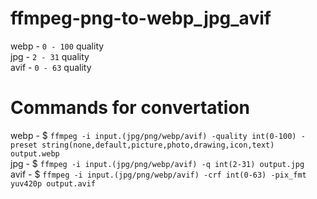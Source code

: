 # ffmpeg-png-to-webp_jpg_avif

webp -  ``` 0 - 100 ``` quality <br>
jpg - ``` 2 - 31 ``` quality <br>
avif - ``` 0 - 63 ``` quality <br>
# Commands for convertation
webp - $ ``` ffmpeg -i input.(jpg/png/webp/avif) -quality int(0-100) -preset string(none,default,picture,photo,drawing,icon,text) output.webp ``` <br>
jpg - $ ``` ffmpeg -i input.(jpg/png/webp/avif) -q int(2-31) output.jpg ``` <br>
avif - $ ``` ffmpeg -i input.(jpg/png/webp/avif) -crf int(0-63) -pix_fmt yuv420p output.avif ``` <br>
